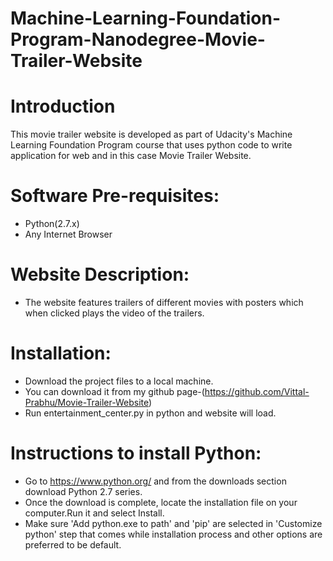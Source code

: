 Machine-Learning-Foundation-Program-Nanodegree-Movie-Trailer-Website
===============================

# Introduction

This movie trailer website is developed as part of Udacity's Machine Learning Foundation Program course that uses python code to write application for web and in this case Movie Trailer Website.

# Software Pre-requisites:

- Python(2.7.x)
- Any Internet Browser

# Website Description:

- The website features trailers of different movies with posters which when clicked plays the video of the trailers.


# Installation:

- Download the project files to a local machine.
- You can download it from my github page-(https://github.com/Vittal-Prabhu/Movie-Trailer-Website)
- Run entertainment_center.py in python and website will load.

# Instructions to install Python:

- Go to https://www.python.org/ and from the downloads section download Python 2.7 series.
- Once the download is complete, locate the installation file on your computer.Run it  and select Install.
- Make sure 'Add python.exe to path' and 'pip' are selected in 'Customize python' step that comes while installation process and other options are preferred to be default.






